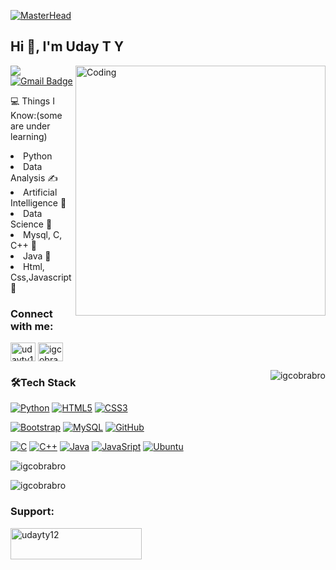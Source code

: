 [![MasterHead](http://spencertipping.com/gpsa-error-animation-transparent.gif)](https://igcobrabro.io)

<h2 align="left">Hi 👋, I'm Uday T Y</h2>
<img align="right" alt="Coding" width="400" src="https://camo.githubusercontent.com/e20822b4282c07ffd010cd05f855a6561d3b62358ca9e607e4901288dd748fcb/68747470733a2f2f63646e2e6472696262626c652e636f6d2f75736572732f323133313939332f73637265656e73686f74732f343934383733362f74686f75676874776f726b732d6769665f6472696262626c652e676966">
<a href="https://linkedin.com/in/uday-t-y-72b737208" target="_blank"><img align="center" src="https://img.shields.io/badge/-Uday_T_Y-blue?style=flat-square&amp;logo=Linkedin&amp;logoColor=white&amp;link=https://linkedin.com/in/uday-t-y-72b737208" style="max-width: 100%;" /></a>
<a href="mailto:udayty12@gmail.com" target="_blank"><img align="center" src="https://img.shields.io/badge/-udayty12@gmail.com-c14438?style=flat-square&amp;logo=Gmail&amp;logoColor=white&amp;link=mailto:udayty12@gmail.com" alt="Gmail Badge" style="max-width: 100%;"></a>
<ul></ul>

💻 Things I Know:(some are under learning)

   <li>Python</li>
   <li>Data Analysis ✍️</li>
   <li>Artificial Intelligence 🧐</li>
   <li>Data Science 😬</li>
   <li>Mysql, C, C++ 😬</li>
   <li>Java  🧐</li>
   <li>Html, Css,Javascript 😬</li>

<h3 align="left">Connect with me:</h3>
<p align="left">
<a href="https://twitter.com/udayty12" target="_blank"><img align="center" src="https://raw.githubusercontent.com/rahuldkjain/github-profile-readme-generator/master/src/images/icons/Social/twitter.svg" alt="udayty12" height="30" width="40" /></a>
<a href="https://instagram.com/igcobrabro" target="_blank"><img align="center" src="https://raw.githubusercontent.com/rahuldkjain/github-profile-readme-generator/master/src/images/icons/Social/instagram.svg" alt="igcobrabro" height="30" width="40" /></a>
</p>
<p><img align="right" src="https://github-readme-stats.vercel.app/api/top-langs?username=igcobrabro&show_icons=true&locale=en&layout=compact&theme=dark" alt="igcobrabro" /></p>
<h3 align="left">🛠Tech Stack</h3>
<p dir="auto"><a target="_blank" rel="noopener noreferrer nofollow" href="https://camo.githubusercontent.com/2445258f402b6814c82108aee108719d366b80c0126868e74696d563acb04488/68747470733a2f2f696d672e736869656c64732e696f2f62616467652f2d507974686f6e2d3030303030303f7374796c653d666c6174266c6f676f3d707974686f6e"><img src="https://camo.githubusercontent.com/2445258f402b6814c82108aee108719d366b80c0126868e74696d563acb04488/68747470733a2f2f696d672e736869656c64732e696f2f62616467652f2d507974686f6e2d3030303030303f7374796c653d666c6174266c6f676f3d707974686f6e" alt="Python" data-canonical-src="https://img.shields.io/badge/-Python-000000?style=flat&amp;logo=python" style="max-width: 100%;"></a>
<a target="_blank" rel="noopener noreferrer nofollow" href="https://camo.githubusercontent.com/d9b8a9b634ba6f6f05be7f489edbeb7cd77652fa391d49944e7207aaa9be5a25/68747470733a2f2f696d672e736869656c64732e696f2f62616467652f2d48544d4c352d3030303030303f7374796c653d666c6174266c6f676f3d48544d4c35"><img src="https://camo.githubusercontent.com/d9b8a9b634ba6f6f05be7f489edbeb7cd77652fa391d49944e7207aaa9be5a25/68747470733a2f2f696d672e736869656c64732e696f2f62616467652f2d48544d4c352d3030303030303f7374796c653d666c6174266c6f676f3d48544d4c35" alt="HTML5" data-canonical-src="https://img.shields.io/badge/-HTML5-000000?style=flat&amp;logo=HTML5" style="max-width: 100%;"></a>
<a target="_blank" rel="noopener noreferrer nofollow" href="https://camo.githubusercontent.com/e481095e5b4a1b89ebbbaee191895c783c72aab9da6dcf442eaa1704e910d49f/68747470733a2f2f696d672e736869656c64732e696f2f62616467652f2d435353332d3030303030303f7374796c653d666c6174266c6f676f3d43535333"><img src="https://camo.githubusercontent.com/e481095e5b4a1b89ebbbaee191895c783c72aab9da6dcf442eaa1704e910d49f/68747470733a2f2f696d672e736869656c64732e696f2f62616467652f2d435353332d3030303030303f7374796c653d666c6174266c6f676f3d43535333" alt="CSS3" data-canonical-src="https://img.shields.io/badge/-CSS3-000000?style=flat&amp;logo=CSS3" style="max-width: 100%;"></a></p>
<p dir="auto"><a target="_blank" rel="noopener noreferrer nofollow" href="https://camo.githubusercontent.com/04954739e6a8310f47730aa4a7963e68c46aa68173b64e0f5156b9304626d3df/68747470733a2f2f696d672e736869656c64732e696f2f62616467652f2d426f6f7473747261702d3030303030303f7374796c653d666c6174266c6f676f3d626f6f747374726170"><img src="https://camo.githubusercontent.com/04954739e6a8310f47730aa4a7963e68c46aa68173b64e0f5156b9304626d3df/68747470733a2f2f696d672e736869656c64732e696f2f62616467652f2d426f6f7473747261702d3030303030303f7374796c653d666c6174266c6f676f3d626f6f747374726170" alt="Bootstrap" data-canonical-src="https://img.shields.io/badge/-Bootstrap-000000?style=flat&amp;logo=bootstrap" style="max-width: 100%;"></a>
<a target="_blank" rel="noopener noreferrer nofollow" href="https://camo.githubusercontent.com/e2bddd7e8c3b0a240fc50056ae35ac0d2f5c328568e0afc5c19f350036f628e2/68747470733a2f2f696d672e736869656c64732e696f2f62616467652f2d4d7953514c2d3030303030303f7374796c653d666c6174266c6f676f3d4d7953514c"><img src="https://camo.githubusercontent.com/e2bddd7e8c3b0a240fc50056ae35ac0d2f5c328568e0afc5c19f350036f628e2/68747470733a2f2f696d672e736869656c64732e696f2f62616467652f2d4d7953514c2d3030303030303f7374796c653d666c6174266c6f676f3d4d7953514c" alt="MySQL" data-canonical-src="https://img.shields.io/badge/-MySQL-000000?style=flat&amp;logo=MySQL" style="max-width: 100%;"></a>
<a target="_blank" rel="noopener noreferrer nofollow" href="https://camo.githubusercontent.com/415b2e3c7dfa279575be73d5fd16d3c3926d6cef5e8042f86a6d3cc76c7c3cc3/68747470733a2f2f696d672e736869656c64732e696f2f62616467652f2d4769744875622d3030303030303f7374796c653d666c6174266c6f676f3d676974687562266c6f676f436f6c6f723d464646464646"><img src="https://camo.githubusercontent.com/415b2e3c7dfa279575be73d5fd16d3c3926d6cef5e8042f86a6d3cc76c7c3cc3/68747470733a2f2f696d672e736869656c64732e696f2f62616467652f2d4769744875622d3030303030303f7374796c653d666c6174266c6f676f3d676974687562266c6f676f436f6c6f723d464646464646" alt="GitHub" data-canonical-src="https://img.shields.io/badge/-GitHub-000000?style=flat&amp;logo=github&amp;logoColor=FFFFFF" style="max-width: 100%;"></a></p>

<p dir="auto"><a target="_blank" rel="noopener noreferrer nofollow" href="https://camo.githubusercontent.com/d9b8a9b634ba6f6f05be7f489edbeb7cd77652fa391d49944e7207aaa9be5a25/68747470733a2f2f696d672e736869656c64732e696f2f62616467652f2d48544d4c352d3030303030303f7374796c653d666c6174266c6f676f3d48544d4c35"><img src="https://img.shields.io/badge/c-%2300599C.svg?style=for-the-badge&logo=c&logoColor=white" alt="C" data-canonical-src="https://img.shields.io/badge/c-%2300599C.svg?style=flat&amp;logo=c&amp;logoColor=00FF00" style="max-width: 100%;"></a>
<a target="_blank" rel="noopener noreferrer nofollow" href="https://camo.githubusercontent.com/d9b8a9b634ba6f6f05be7f489edbeb7cd77652fa391d49944e7207aaa9be5a25/68747470733a2f2f696d672e736869656c64732e696f2f62616467652f2d48544d4c352d3030303030303f7374796c653d666c6174266c6f676f3d48544d4c35"><img src="https://img.shields.io/badge/c++-%2300599C.svg?style=for-the-badge&logo=c%2B%2B&logoColor=white" alt="C++" data-canonical-src="https://img.shields.io/badge/c++-%2300599C.svg?style=for-the-badge&logo=c%2B%2B&logoColor=white" style="max-width: 100%;"></a>
<a target="_blank" rel="noopener noreferrer nofollow" href="https://camo.githubusercontent.com/d9b8a9b634ba6f6f05be7f489edbeb7cd77652fa391d49944e7207aaa9be5a25/68747470733a2f2f696d672e736869656c64732e696f2f62616467652f2d48544d4c352d3030303030303f7374796c653d666c6174266c6f676f3d48544d4c35"><img src="https://img.shields.io/badge/java-%23ED8B00.svg?style=for-the-badge&logo=java&logoColor=white" alt="Java" data-canonical-src="https://img.shields.io/badge/java-%23ED8B00.svg?style=for-the-badge&logo=java&logoColor=white" style="max-width: 100%;"></a>
<a target="_blank" rel="noopener noreferrer nofollow" href="https://camo.githubusercontent.com/d9b8a9b634ba6f6f05be7f489edbeb7cd77652fa391d49944e7207aaa9be5a25/68747470733a2f2f696d672e736869656c64732e696f2f62616467652f2d48544d4c352d3030303030303f7374796c653d666c6174266c6f676f3d48544d4c35"><img src="https://img.shields.io/badge/javascript-%23323330.svg?style=for-the-badge&logo=javascript&logoColor=%23F7DF1E" alt="JavaSript" data-canonical-src="https://img.shields.io/badge/javascript-%23323330.svg?style=for-the-badge&logo=javascript&logoColor=%23F7DF1E" style="max-width: 100%;"></a>
<a target="_blank" rel="noopener noreferrer nofollow" href="https://camo.githubusercontent.com/d9b8a9b634ba6f6f05be7f489edbeb7cd77652fa391d49944e7207aaa9be5a25/68747470733a2f2f696d672e736869656c64732e696f2f62616467652f2d48544d4c352d3030303030303f7374796c653d666c6174266c6f676f3d48544d4c35"><img src="https://img.shields.io/badge/Ubuntu-E95420?style=for-the-badge&logo=ubuntu&logoColor=white" alt="Ubuntu" data-canonical-src="https://img.shields.io/badge/Ubuntu-E95420?style=for-the-badge&logo=ubuntu&logoColor=white" style="max-width: 100%;"></a>
</p>

<p><img align="center" src="https://github-readme-stats.vercel.app/api?username=igcobrabro&show_icons=true&locale=en&theme=dark" alt="igcobrabro" /></p>
<p><img align="center" src="https://github-readme-streak-stats.herokuapp.com/?user=igcobrabro&theme=dark" alt="igcobrabro" /></p>






<h3 align="left">Support:</h3>
<p><a href="https://www.buymeacoffee.com/udayty12" target="_blank"> <img align="left" src="https://cdn.buymeacoffee.com/buttons/v2/default-yellow.png" height="50" width="210" alt="udayty12" /></a></p><br><br>
